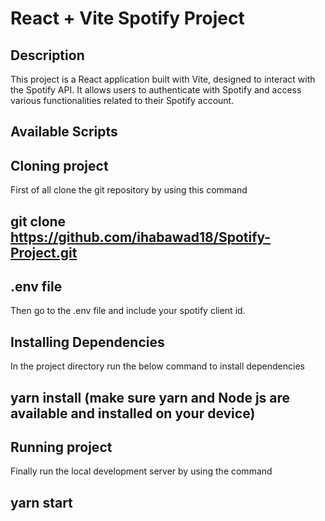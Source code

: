 # React + Vite Spotify Project

## Description

This project is a React application built with Vite, designed to interact with the Spotify API. It allows users to authenticate with Spotify and access various functionalities related to their Spotify account.

## Available Scripts
## Cloning project
First of all clone the git repository by using this command
## git clone https://github.com/ihabawad18/Spotify-Project.git
## .env file
Then go to the .env file and include your spotify client id.
## Installing Dependencies
In the project directory run the below command to install dependencies  
## yarn install (make sure yarn and Node js are available and installed on your device)
## Running project
Finally run the local development server by using the command 
## yarn start
